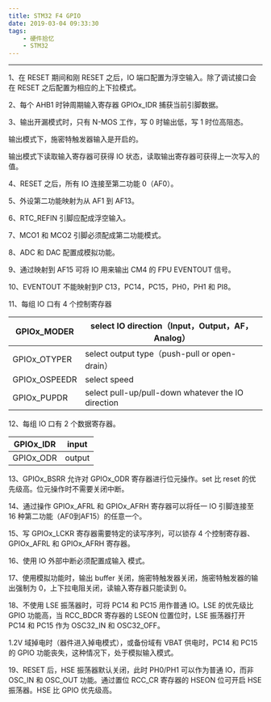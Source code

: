 ```yaml
---
title: STM32 F4 GPIO
date: 2019-03-04 09:33:30
tags:
    - 硬件拾忆
    - STM32
---
```


---

1、在 RESET 期间和刚 RESET 之后，IO 端口配置为浮空输入。除了调试接口会在 RESET 之后配置为相应的上下拉模式。



2、每个 AHB1 时钟周期输入寄存器 GPIOx_IDR 捕获当前引脚数据。

<!--more-->

3、输出开漏模式时，只有 N-MOS 工作，写 0 时输出低，写 1 时位高阻态。

输出模式下，施密特触发器输入是开启的。

输出模式下读取输入寄存器可获得 IO 状态，读取输出寄存器可获得上一次写入的值。



4、RESET 之后，所有 IO 连接至第二功能 0（AF0）。



5、外设第二功能映射为从 AF1 到 AF13。



6、RTC_REFIN 引脚应配成浮空输入。



7、MCO1 和 MCO2 引脚必须配成第二功能模式。



8、ADC 和 DAC 配置成模拟功能。



9、通过映射到 AF15 可将 IO 用来输出 CM4 的 FPU EVENTOUT 信号。



10、EVENTOUT 不能映射到P C13，PC14，PC15，PH0，PH1 和 PI8。



11、每组 IO 口有 4 个控制寄存器

| GPIOx_MODER   | select IO direction（Input，Output，AF，Analog）   |
| ------------- | -------------------------------------------------- |
| GPIOx_OTYPER  | select output type（push-pull or open-drain）      |
| GPIOx_OSPEEDR | select speed                                       |
| GPIOx_PUPDR   | select pull-up/pull-down whatever the IO direction |



12、每组 IO 口有 2 个数据寄存器。

| GPIOx_IDR | input  |
| --------- | ------ |
| GPIOx_ODR | output |



13、GPIOx_BSRR 允许对 GPIOx_ODR 寄存器进行位元操作。set 比 reset 的优先级高。位元操作时不需要关闭中断。



14、通过操作 GPIOx_AFRL 和 GPIOx_AFRH 寄存器可以将任一 IO 引脚连接至 16 种第二功能（AF0到AF15）的任意一个。



15、写 GPIOx_LCKR 寄存器需要特定的读写序列，可以锁存 4 个控制寄存器、GPIOx_AFRL 和 GPIOx_AFRH 寄存器。



16、使用 IO 外部中断必须配置成输入 模式。



17、使用模拟功能时，输出 buffer 关闭，施密特触发器关闭，施密特触发器的输出强制为 0，上下拉电阻关闭，读输入寄存器只能读到 0。



18、不使用 LSE 振荡器时，可将 PC14 和 PC15 用作普通 IO。LSE 的优先级比 GPIO 功能高，当 RCC_BDCR 寄存器的 LSEON 位置位时，LSE 振荡器打开 PC14 和 PC15 作为 OSC32_IN 和 OSC32_OFF。

1.2V 域掉电时（器件进入掉电模式），或备份域有 VBAT 供电时，PC14 和 PC15 的 GPIO 功能丧失，这种情况下，处于模拟输入模式。



19、RESET 后，HSE 振荡器默认关闭，此时 PH0/PH1 可以作为普通 IO，而非 OSC_IN 和 OSC_OUT 功能。通过置位 RCC_CR 寄存器的 HSEON 位可开启 HSE 振荡器。HSE 比 GPIO 优先级高。